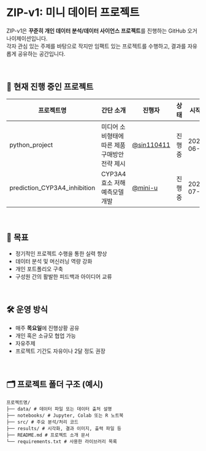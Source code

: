 # ZIP-v1: 미니 데이터 프로젝트

ZIP-v1은 **꾸준히 개인 데이터 분석/데이터 사이언스 프로젝트**를 진행하는 GitHub 오거나이제이션입니다.  
각자 관심 있는 주제를 바탕으로 작지만 임팩트 있는 프로젝트를 수행하고, 결과를 자유롭게 공유하는 공간입니다.

<br>

## 🚧 현재 진행 중인 프로젝트

| 프로젝트명 | 간단 소개 | 진행자 | 상태 | 시작일 |
|------------|------------|--------|--------|--------|
| python_project | 미디어 소비형태에 따른 제품 구매방안 전략 제시 | [@sin110411](https://github.com/sin110411) | 진행중 | 2025-06-23 |
| prediction_CYP3A4_inhibition | CYP3A4 효소 저해 예측모델 개발 | [@mini-u](https://github.com/mini-u) | 진행중 | 2025-07-10 |


<br>

## 🎯 목표

- 정기적인 프로젝트 수행을 통한 실력 향상
- 데이터 분석 및 머신러닝 역량 강화
- 개인 포트폴리오 구축
- 구성원 간의 활발한 피드백과 아이디어 교류

<br>

## 🛠 운영 방식

- 매주 **목요일**에 진행상황 공유
- 개인 혹은 소규모 협업 가능
- 자유주제
- 프로젝트 기간도 자유이나 2달 정도 권장

<br>

## 🗂 프로젝트 폴더 구조 (예시)
```
프로젝트명/
├── data/ # 데이터 파일 또는 데이터 출처 설명
├── notebooks/ # Jupyter, Colab 또는 R 노트북
├── src/ # 주요 분석/처리 코드
├── results/ # 시각화, 결과 이미지, 출력 파일 등
├── README.md # 프로젝트 소개 문서
└── requirements.txt # 사용한 라이브러리 목록
```
